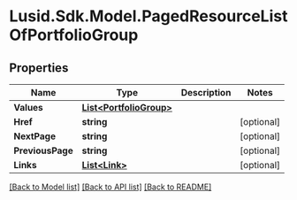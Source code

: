 
# Lusid.Sdk.Model.PagedResourceListOfPortfolioGroup

## Properties

Name | Type | Description | Notes
------------ | ------------- | ------------- | -------------
**Values** | [**List&lt;PortfolioGroup&gt;**](PortfolioGroup.md) |  | 
**Href** | **string** |  | [optional] 
**NextPage** | **string** |  | [optional] 
**PreviousPage** | **string** |  | [optional] 
**Links** | [**List&lt;Link&gt;**](Link.md) |  | [optional] 

[[Back to Model list]](../README.md#documentation-for-models)
[[Back to API list]](../README.md#documentation-for-api-endpoints)
[[Back to README]](../README.md)

